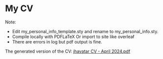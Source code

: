 # My CV

Note:
- Edit my_personal_info_template.sty and rename to my_personal_info.sty.
- Compile locally with PDFLaTeX Or import to site like overleaf
- There are errors in log but pdf output is fine.

The generated version of the CV: [jhavatar CV - April 2024.pdf](https://github.com/jhavatar/mycv/files/15048538/Jan-Hendrik.de.Vaal.CV.-.April.2024.pdf)

